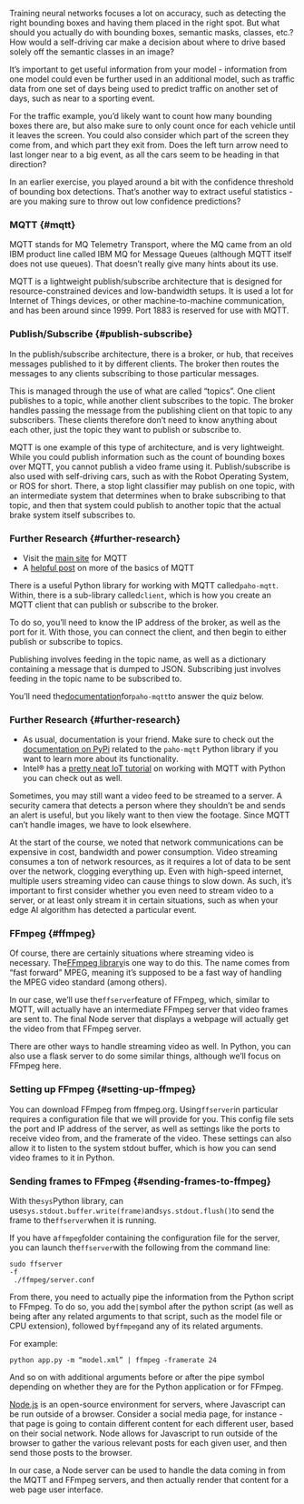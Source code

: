 Training neural networks focuses a lot on accuracy, such as detecting the right bounding boxes and having them placed in the right spot. But what should you actually do with bounding boxes, semantic masks, classes, etc.? How would a self-driving car make a decision about where to drive based solely off the semantic classes in an image?

It’s important to get useful information from your model - information from one model could even be further used in an additional model, such as traffic data from one set of days being used to predict traffic on another set of days, such as near to a sporting event.

For the traffic example, you’d likely want to count how many bounding boxes there are, but also make sure to only count once for each vehicle until it leaves the screen. You could also consider which part of the screen they come from, and which part they exit from. Does the left turn arrow need to last longer near to a big event, as all the cars seem to be heading in that direction?

In an earlier exercise, you played around a bit with the confidence threshold of bounding box detections. That’s another way to extract useful statistics - are you making sure to throw out low confidence predictions?

### MQTT {#mqtt}

MQTT stands for MQ Telemetry Transport, where the MQ came from an old IBM product line called IBM MQ for Message Queues \(although MQTT itself does not use queues\). That doesn’t really give many hints about its use.

MQTT is a lightweight publish/subscribe architecture that is designed for resource-constrained devices and low-bandwidth setups. It is used a lot for Internet of Things devices, or other machine-to-machine communication, and has been around since 1999. Port 1883 is reserved for use with MQTT.

### Publish/Subscribe {#publish-subscribe}

In the publish/subscribe architecture, there is a broker, or hub, that receives messages published to it by different clients. The broker then routes the messages to any clients subscribing to those particular messages.

This is managed through the use of what are called “topics”. One client publishes to a topic, while another client subscribes to the topic. The broker handles passing the message from the publishing client on that topic to any subscribers. These clients therefore don’t need to know anything about each other, just the topic they want to publish or subscribe to.

MQTT is one example of this type of architecture, and is very lightweight. While you could publish information such as the count of bounding boxes over MQTT, you cannot publish a video frame using it. Publish/subscribe is also used with self-driving cars, such as with the Robot Operating System, or ROS for short. There, a stop light classifier may publish on one topic, with an intermediate system that determines when to brake subscribing to that topic, and then that system could publish to another topic that the actual brake system itself subscribes to.

### Further Research {#further-research}

* Visit the [main site](http://mqtt.org/) for MQTT
* A [helpful post](https://internetofthingsagenda.techtarget.com/definition/MQTT-MQ-Telemetry-Transport) on more of the basics of MQTT

There is a useful Python library for working with MQTT called`paho-mqtt`. Within, there is a sub-library called`client`, which is how you create an MQTT client that can publish or subscribe to the broker.

To do so, you’ll need to know the IP address of the broker, as well as the port for it. With those, you can connect the client, and then begin to either publish or subscribe to topics.

Publishing involves feeding in the topic name, as well as a dictionary containing a message that is dumped to JSON. Subscribing just involves feeding in the topic name to be subscribed to.

You’ll need the[documentation](https://pypi.org/project/paho-mqtt/)for`paho-mqtt`to answer the quiz below.

### Further Research {#further-research}

* As usual, documentation is your friend. Make sure to check out the [documentation on PyPi](https://pypi.org/project/paho-mqtt/) related to the `paho-mqtt`
  Python library if you want to learn more about its functionality.
* Intel® has a [pretty neat IoT tutorial](https://software.intel.com/en-us/SetupGateway-MQTT) on working with MQTT with Python you can check out as well.

Sometimes, you may still want a video feed to be streamed to a server. A security camera that detects a person where they shouldn’t be and sends an alert is useful, but you likely want to then view the footage. Since MQTT can’t handle images, we have to look elsewhere.

At the start of the course, we noted that network communications can be expensive in cost, bandwidth and power consumption. Video streaming consumes a ton of network resources, as it requires a lot of data to be sent over the network, clogging everything up. Even with high-speed internet, multiple users streaming video can cause things to slow down. As such, it’s important to first consider whether you even need to stream video to a server, or at least only stream it in certain situations, such as when your edge AI algorithm has detected a particular event.

### FFmpeg {#ffmpeg}

Of course, there are certainly situations where streaming video is necessary. The[FFmpeg library](https://www.ffmpeg.org/)is one way to do this. The name comes from “fast forward” MPEG, meaning it’s supposed to be a fast way of handling the MPEG video standard \(among others\).

In our case, we’ll use the`ffserver`feature of FFmpeg, which, similar to MQTT, will actually have an intermediate FFmpeg server that video frames are sent to. The final Node server that displays a webpage will actually get the video from that FFmpeg server.

There are other ways to handle streaming video as well. In Python, you can also use a flask server to do some similar things, although we’ll focus on FFmpeg here.

### Setting up FFmpeg {#setting-up-ffmpeg}

You can download FFmpeg from ffmpeg.org. Using`ffserver`in particular requires a configuration file that we will provide for you. This config file sets the port and IP address of the server, as well as settings like the ports to receive video from, and the framerate of the video. These settings can also allow it to listen to the system stdout buffer, which is how you can send video frames to it in Python.

### Sending frames to FFmpeg {#sending-frames-to-ffmpeg}

With the`sys`Python library, can use`sys.stdout.buffer.write(frame)`and`sys.stdout.flush()`to send the frame to the`ffserver`when it is running.

If you have a`ffmpeg`folder containing the configuration file for the server, you can launch the`ffserver`with the following from the command line:

```
sudo ffserver 
-f
 ./ffmpeg/server.conf
```

From there, you need to actually pipe the information from the Python script to FFmpeg. To do so, you add the`|`symbol after the python script \(as well as being after any related arguments to that script, such as the model file or CPU extension\), followed by`ffmpeg`and any of its related arguments.

For example:

```
python app.py -m “model.xml” | ffmpeg -framerate 24
```

And so on with additional arguments before or after the pipe symbol depending on whether they are for the Python application or for FFmpeg.



[Node.js](https://nodejs.org/en/about/) is an open-source environment for servers, where Javascript can be run outside of a browser. Consider a social media page, for instance - that page is going to contain different content for each different user, based on their social network. Node allows for Javascript to run outside of the browser to gather the various relevant posts for each given user, and then send those posts to the browser.

In our case, a Node server can be used to handle the data coming in from the MQTT and FFmpeg servers, and then actually render that content for a web page user interface.

